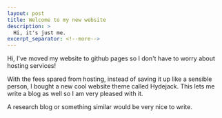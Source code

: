 ```yaml
---
layout: post
title: Welcome to my new website
description: >
  Hi, it's just me.
excerpt_separator: <!--more-->
---
```


Hi, I've moved my website to github pages so I don't have to worry about hosting services!

With the fees spared from hosting, instead of saving it up like a sensible person, I bought a new cool website theme called Hydejack. This lets me write a blog as well so I am very pleased with it.

A research blog or something similar would be very nice to write.
